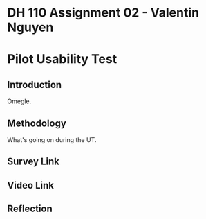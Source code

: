 # DH 110 Assignment 02 - Valentin Nguyen

# Pilot Usability Test

## Introduction

Omegle.

## Methodology

What's going on during the UT.


## Survey Link

## Video Link

## Reflection
